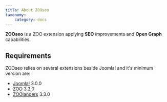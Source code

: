 ```yaml
---
title: About ZOOseo
taxonomy:
    category: docs
---
```


**ZOOseo** is a ZOO extension applying **SEO** improvements and **Open Graph** capabilities.

## Requirements

ZOOseo relies on several extensions beside Joomla! and it's minimum version are:

- [Joomla!](http://www.joomla.org/) 3.0.0
- [ZOO](http://yootheme.com/zoo/) 3.3.0
- [ZOOlanders](https://www.zoolanders.com/extensions/zoolanders) 3.3.0
